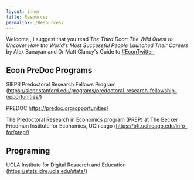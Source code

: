 ```yaml
---
layout: inner
title: Resources
permalink: /Resources/
---
```


  Welcome , i suggest that you read _The Third Door: The Wild Quest to Uncover How the World's Most Successful People Launched Their Careers_ by Alex Banayan and Dr Matt Clancy's Guide to [#EconTwitter.](https://mattclancy.medium.com/a-beginners-guide-to-econtwitter-d237a3a4608b/)

## Econ PreDoc Programs 

SIEPR Predoctoral Research Fellows Program (https://siepr.stanford.edu/programs/predoctoral-research-fellowship-opportunities/)

PREDOC https://predoc.org/opportunities/

The Predoctoral Research in Economics program (PREP) at The Becker Friedman Institute for Economics, UChicago (https://bfi.uchicago.edu/info-for/prep/)


## Programing 

UCLA Institute for Digital Resaerch and Education (https://stats.idre.ucla.edu/stata/)


